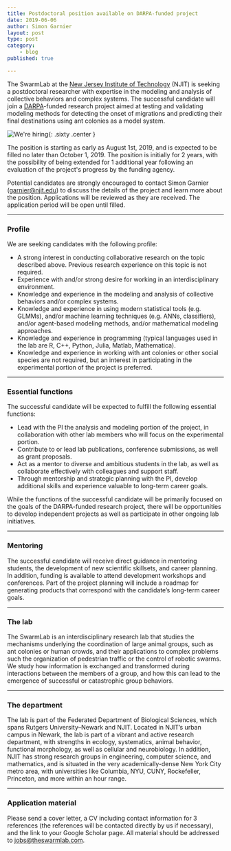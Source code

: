 ```yaml
---
title: Postdoctoral position available on DARPA-funded project
date: 2019-06-06
author: Simon Garnier
layout: post
type: post
category:
    - blog
published: true

---
```


The SwarmLab at the [New Jersey Institute of Technology](http://www.njit.edu/) (NJIT) is seeking a postdoctoral researcher with expertise in the modeling and analysis of collective behaviors and complex systems. The successful candidate will join a [DARPA](https://www.darpa.mil/)-funded research project aimed at testing and validating modeling methods for detecting the onset of migrations and predicting their final destinations using ant colonies as a model system.

![We're hiring](/img/posts/2015-07-01-postdoc-position-available/we-are-hiring.png){: .sixty .center }

The position is starting as early as August 1st, 2019, and is expected to be filled no later than October 1, 2019. The position is initially for 2 years, with the possibility of being extended for 1 additional year following an evaluation of the project's progress by the funding agency.

Potential candidates are strongly encouraged to contact Simon Garnier ([garnier@njit.edu](mailto:garnier@njit.edu)) to discuss the details of the project and learn more about the position. Applications will be reviewed as they are received. The application period will be open until filled.

---

### Profile

We are seeking candidates with the following profile:
+ A strong interest in conducting collaborative research on the topic described above. Previous research experience on this topic is not required.
+ Experience with and/or strong desire for working in an interdisciplinary environment.
+ Knowledge and experience in the modeling and analysis of collective behaviors and/or complex systems.
+ Knowledge and experience in using modern statistical tools (e.g. GLMMs), and/or machine learning techniques (e.g. ANNs, classifiers), and/or agent-based modeling methods, and/or mathematical modeling approaches.
+ Knowledge and experience in programming (typical languages used in the lab are R, C++, Python, Julia, Matlab, Mathematica).
+ Knowledge and experience in working with ant colonies or other social species are not required, but an interest in participating in the experimental portion of the project is preferred.

---

### Essential functions

The successful candidate will be expected to fulfill the following essential functions:
+ Lead with the PI the analysis and modeling portion of the project, in collaboration with other lab members who will focus on the experimental portion.
+ Contribute to or lead lab publications, conference submissions, as well as grant proposals.
+ Act as a mentor to diverse and ambitious students in the lab, as well as collaborate effectively with colleagues and support staff.
+ Through mentorship and strategic planning with the PI, develop additional skills and experience valuable to long-term career goals.

While the functions of the successful candidate will be primarily focused on the goals of the DARPA-funded research project, there will be opportunities to develop independent projects as well as participate in other ongoing lab initiatives.

---

### Mentoring

The successful candidate will receive direct guidance in mentoring students, the development of new scientific skillsets, and career planning. In addition, funding is available to attend development workshops and conferences. Part of the project planning will include a roadmap for generating products that correspond with the candidate’s long-term career goals.

---

### The lab

The SwarmLab is an interdisciplinary research lab that studies the mechanisms underlying the coordination of large animal groups, such as ant colonies or human crowds, and their applications to complex problems such the organization of pedestrian traffic or the control of robotic swarms. We study how information is exchanged and transformed during interactions between the members of a group, and how this can lead to the emergence of successful or catastrophic group behaviors.

---

### The department

The lab is part of the Federated Department of Biological Sciences, which spans Rutgers University–Newark and NJIT. Located in NJIT’s urban campus in Newark, the lab is part of a vibrant and active research department, with strengths in ecology, systematics, animal behavior, functional morphology, as well as cellular and neurobiology. In addition, NJIT has strong research groups in engineering, computer science, and mathematics, and is situated in the very academically-dense New York City metro area, with universities like Columbia, NYU, CUNY, Rockefeller, Princeton, and more within an hour range.

---

### Application material

Please send a cover letter, a CV including contact information for 3 references (the references will be contacted directly by us if necessary), and the link to your Google Scholar page. All material should be addressed to [jobs@theswarmlab.com](jobs@theswarmlab.com).
